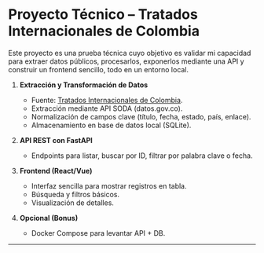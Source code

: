 # Proyecto Técnico – Tratados Internacionales de Colombia

Este proyecto es una prueba técnica cuyo objetivo es validar mi capacidad para extraer datos públicos, procesarlos, exponerlos mediante una API y construir un frontend sencillo, todo en un entorno local.

1. **Extracción y Transformación de Datos**
   - Fuente: [Tratados Internacionales de Colombia](https://www.datos.gov.co/Estad-sticas-Nacionales/Tratados-internacionales-de-Colombia/fdir-hk5z).
   - Extracción mediante API SODA (datos.gov.co).
   - Normalización de campos clave (título, fecha, estado, país, enlace).
   - Almacenamiento en base de datos local (SQLite).

2. **API REST con FastAPI**
   - Endpoints para listar, buscar por ID, filtrar por palabra clave o fecha.

3. **Frontend (React/Vue)**
   - Interfaz sencilla para mostrar registros en tabla.
   - Búsqueda y filtros básicos.
   - Visualización de detalles.

4. **Opcional (Bonus)**
   - Docker Compose para levantar API + DB.

---

